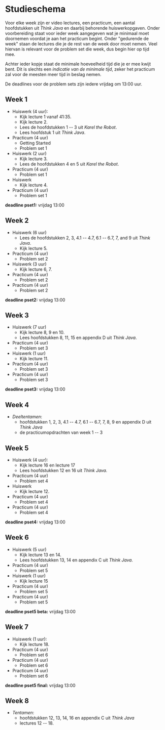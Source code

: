 # Studieschema

Voor elke week zijn er video lectures, een practicum, een aantal hoofdstukken
uit *Think Java* en daarbij behorende huiswerkopgaven. Onder voorbereiding staat
voor ieder week aangegeven wat je minimaal moet doornemen voordat je aan het
practicum begint. Onder "gedurende de week" staan de lectures die je de rest van
de week door moet nemen. Veel hiervan is relevant voor de problem set die week,
dus begin hier op tijd mee.

Achter ieder kopje staat de minimale hoeveelheid tijd die je er mee kwijt
bent. Dit is slechts een *indicatie van de minimale tijd*, zeker het practicum
zal voor de meesten meer tijd in beslag nemen.

De deadlines voor de problem sets zijn iedere vrijdag om 13:00 uur.

## Week 1

* Huiswerk (4 uur):
  - Kijk lecture 1 vanaf 41:35.
  - Kijk lecture 2.
  - Lees de hoofdstukken 1 -- 3 uit *Karel the Robot*.
  - Lees hoofdstuk 1 uit *Think Java*.
* Practicum (4 uur)
  - Getting Started
  - Problem set 1
* Huiswerk (2 uur)
  - Kijk lecture 3.
  - Lees de hoofdstukken 4 en 5 uit *Karel the Robot*.
* Practicum (4 uur)
  - Problem set 1
* Huiswerk
  - Kijk lecture 4.
* Practicum (4 uur)
  - Problem set 1

**deadline pset1:** vrijdag 13:00

## Week 2

* Huiswerk (6 uur)
  - Lees de hoofdstukken 2, 3, 4.1 -- 4.7, 6.1 -- 6.7, 7, and 9 uit *Think Java*.
  - Kijk lecture 5.
* Practicum (4 uur)
  - Problem set 2
* Huiswerk (3 uur)
  - Kijk lecture 6, 7.
* Practicum (4 uur)
  - Problem set 2
* Practicum (4 uur)
  - Problem set 2

**deadline pset2:** vrijdag 13:00

## Week 3

* Huiswerk (7 uur)
  - Kijk lecture 8, 9 en 10.
  - Lees hoofdstukken 8, 11, 15 en appendix D uit *Think Java*.
* Practicum (4 uur)
  - Problem set 3
* Huiswerk (1 uur)
  - Kijk lecture 11.
* Practicum (4 uur)
  - Problem set 3
* Practicum (4 uur)
  - Problem set 3

**deadline pset3:** vrijdag 13:00

## Week 4

* *Deeltentamen*:
  - hoofdstukken 1, 2, 3, 4.1 -- 4.7, 6.1 -- 6.7, 7, 8, 9 en appendix D uit *Think Java*
  - de practicumopdrachten van week 1 -- 3

## Week 5

* Huiswerk (4 uur):
  - Kijk lecture 16 en lecture 17
  - Lees hoofdstukken 12 en 16 uit *Think Java*.
* Practicum (4 uur)
  - Problem set 4
* Huiswerk
  - Kijk lecture 12.
* Practicum (4 uur)
  - Problem set 4
* Practicum (4 uur)
  - Problem set 4

**deadline pset4:** vrijdag 13:00

## Week 6

* Huiswerk (5 uur)
  - Kijk lecture 13 en 14.
  - Lees hoofdstukken 13, 14 en appendix C uit *Think Java*.
* Practicum (4 uur)
  - Problem set 5
* Huiswerk (1 uur)
  - Kijk lecture 15
* Practicum (4 uur)
  - Problem set 5
* Practicum (4 uur)
  - Problem set 5

**deadline pset5 beta:** vrijdag 13:00

## Week 7

* Huiswerk (1 uur):
  - Kijk lecture 18.
* Practicum (4 uur)
  - Problem set 6
* Practicum (4 uur)
  - Problem set 6
* Practicum (4 uur)
  - Problem set 6

**deadline pset5 final:** vrijdag 13:00

## Week 8

* *Tentamen*:
  - hoofdstukken 12, 13, 14, 16 en appendix C uit *Think Java*
  - lectures 12 -- 18.
